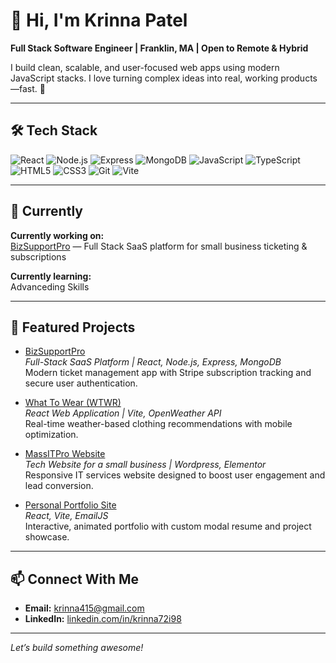 # 👋 Hi, I'm Krinna Patel

**Full Stack Software Engineer | Franklin, MA | Open to Remote & Hybrid**

I build clean, scalable, and user-focused web apps using modern JavaScript stacks. I love turning complex ideas into real, working products—fast. 🌟

---

## 🛠️ Tech Stack

![React](https://img.shields.io/badge/-React-20232a?style=flat&logo=react)
![Node.js](https://img.shields.io/badge/-Node.js-43853d?style=flat&logo=node.js)
![Express](https://img.shields.io/badge/-Express-000000?style=flat&logo=express)
![MongoDB](https://img.shields.io/badge/-MongoDB-4ea94b?style=flat&logo=mongodb)
![JavaScript](https://img.shields.io/badge/-JavaScript-f7df1e?style=flat&logo=javascript)
![TypeScript](https://img.shields.io/badge/-TypeScript-3178c6?style=flat&logo=typescript)
![HTML5](https://img.shields.io/badge/-HTML5-e34c26?style=flat&logo=html5)
![CSS3](https://img.shields.io/badge/-CSS3-1572b6?style=flat&logo=css3)
![Git](https://img.shields.io/badge/-Git-f34f29?style=flat&logo=git)
![Vite](https://img.shields.io/badge/-Vite-646CFF?style=flat&logo=vite)

---

## 🚀 Currently

**Currently working on:**  
[BizSupportPro](https://github.com/Krinna21/bizsupportpro) — Full Stack SaaS platform for small business ticketing & subscriptions

**Currently learning:**  
Advanceding Skills 

---

## 📂 Featured Projects

- [BizSupportPro](https://github.com/Krinna21/bizsupportpro)  
  *Full-Stack SaaS Platform | React, Node.js, Express, MongoDB*  
  Modern ticket management app with Stripe subscription tracking and secure user authentication.

- [What To Wear (WTWR)](www.whatowear.jumpingcrab.com)  
  *React Web Application | Vite, OpenWeather API*  
  Real-time weather-based clothing recommendations with mobile optimization.

- [MassITPro Website](www.massitpro.com)  
  *Tech Website for a small business | Wordpress, Elementor*  
  Responsive IT services website designed to boost user engagement and lead conversion.

- [Personal Portfolio Site](krinna-portfolio.vercel.app)  
  *React, Vite, EmailJS*  
  Interactive, animated portfolio with custom modal resume and project showcase.

---

## 📫 Connect With Me

- **Email:** krinna415@gmail.com  
- **LinkedIn:** [linkedin.com/in/krinna72i98](https://www.linkedin.com/in/krinna72i98)

---

*Let’s build something awesome!*
